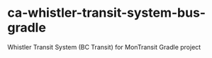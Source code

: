 # ca-whistler-transit-system-bus-gradle
Whistler Transit System (BC Transit) for MonTransit Gradle project
